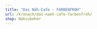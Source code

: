 ```yaml
---
title: "Das Näh-Cafe - FARBENFROH"
url: /kronach/das-naeh-cafe-farbenfroh/
shop: Nähzubehör
---
```

